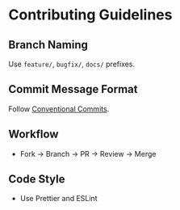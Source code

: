 # Contributing Guidelines

## Branch Naming
Use `feature/`, `bugfix/`, `docs/` prefixes.

## Commit Message Format
Follow [Conventional Commits](https://www.conventionalcommits.org/en/v1.0.0/).

## Workflow
- Fork → Branch → PR → Review → Merge

## Code Style
- Use Prettier and ESLint
